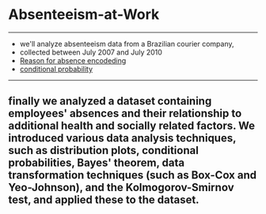 # Absenteeism-at-Work
----------------------
* we'll analyze absenteeism data from a Brazilian courier company,
* collected between July 2007 and July 2010
* [Reason for absence encodeding](https://github.com/Maansy/Absenteeism-at-Work/blob/main/data/ICD%20tabel.png)
* [conditional probability](https://github.com/Maansy/Absenteeism-at-Work/blob/main/figs/conditional%20probability.png)
----------------------
## finally we analyzed a dataset containing employees' absences and their relationship to additional health and socially related factors. We introduced various data analysis techniques, such as distribution plots, conditional probabilities, Bayes' theorem, data transformation techniques (such as Box-Cox and Yeo-Johnson), and the Kolmogorov-Smirnov test, and applied these to the dataset.